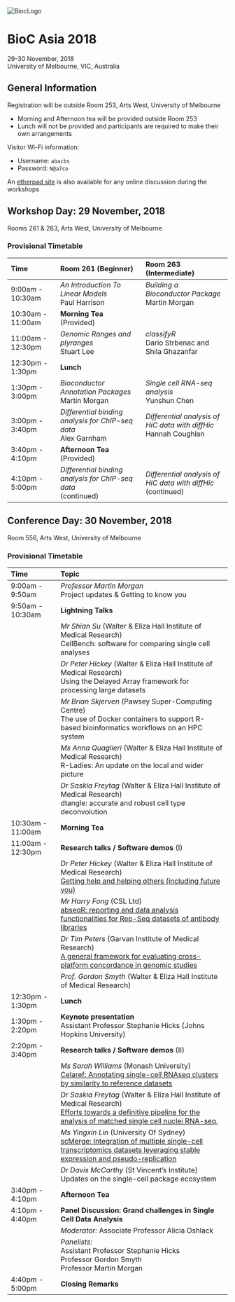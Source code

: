 <img src="https://bioconductor.org/images/logo_bioconductor.gif" alt="BiocLogo">

# BioC Asia 2018

29-30 November, 2018  
University of Melbourne, VIC, Australia  

## General Information

Registration will be outside Room 253, Arts West, University of Melbourne

- Morning and Afternoon tea will be provided outside Room 253
- Lunch will not be provided and participants are required to make their own arrangements

Visitor Wi-Fi information:

- Username: `abacbs`
- Password: `N@a7co`

An [etherpad site](https://pad.carpentries.org/BiocAsia2018) is also available for any online discussion during the workshops

## Workshop Day: 29 November, 2018

Rooms 261 & 263, Arts West, University of Melbourne

### Provisional Timetable

| Time | Room 261 (Beginner) | Room 263 (Intermediate) |
|:--------------- |:----------------------------- |:----------------------------- |
| 9:00am - 10:30am | *An Introduction To Linear Models* <br> Paul Harrison | *Building a Bioconductor Package* <br> Martin Morgan |
| 10:30am - 11:00am | **Morning Tea** <br> (Provided) |
| 11:00am - 12:30pm | *Genomic Ranges and plyranges* <br> Stuart Lee |*classifyR* <br> Dario Strbenac and Shila Ghazanfar |
| 12:30pm - 1:30pm | **Lunch**  | |
| 1:30pm - 3:00pm | *Bioconductor Annotation Packages* <br> Martin Morgan | *Single cell RNA-seq analysis* <br> Yunshun Chen |
| 3:00pm - 3:40pm | *Differential binding analysis for ChIP-seq data* <br> Alex Garnham | *Differential analysis of HiC data with diffHic* <br> Hannah Coughlan |
| 3:40pm - 4:10pm | **Afternoon Tea** <br> (Provided) | |
| 4:10pm - 5:00pm | *Differential binding analysis for ChIP-seq data* <br> (continued) | *Differential analysis of HiC data with diffHic* <br> (continued) |


## Conference Day: 30 November, 2018

Room 556, Arts West, University of Melbourne

### Provisional Timetable

| Time | Topic |
|:-------------- |:------------------------------------- |
| 9:00am - 9:50am | *Professor Martin Morgan* <br> Project updates & Getting to know you |
| 9:50am - 10:30am | **Lightning Talks** |
|              | *Mr Shian Su* (Walter & Eliza Hall Institute of Medical Research) <br> CellBench: software for comparing single cell analyses |
|              | *Dr Peter Hickey* (Walter & Eliza Hall Institute of Medical Research) <br> Using the Delayed Array framework for processing large datasets |
|              | *Mr Brian Skjerven* (Pawsey Super-Computing Centre) <br> The use of Docker containers to support R-based bioinformatics workflows on an HPC system |
|              | *Ms Anna Quaglieri* (Walter & Eliza Hall Institute of Medical Research) <br> R-Ladies: An update on the local and wider picture |
|              | *Dr Saskia Freytag* (Walter & Eliza Hall Institute of Medical Research) <br> dtangle: accurate and robust cell type deconvolution |
| 10:30am - 11:00am |  **Morning Tea** |
| 11:00am - 12:30pm | **Research talks / Software demos** (I) |
|            | *Dr Peter Hickey* (Walter & Eliza Hall Institute of Medical Research) <br> [Getting help and helping others (including future you)](abstracts/hickey.html) |
|            | *Mr Harry Fong* (CSL Ltd) <br> [abseqR: reporting and data analysis functionalities for Rep-Seq datasets of antibody libraries](abstracts/fong.html) |
|           | *Dr Tim Peters* (Garvan Institute of Medical Research) <br> [A general framework for evaluating cross-platform concordance in genomic studies](abstracts/peters.html) |
|           | *Prof. Gordon Smyth* (Walter & Eliza Hall Institute of Medical Research) | |
| 12:30pm - 1:30pm | **Lunch** |
| 1:30pm - 2:20pm  | **Keynote presentation**  <br> Assistant Professor Stephanie Hicks (Johns Hopkins University) | 
| 2:20pm - 3:40pm  | **Research talks / Software demos** (II) | 
|          | *Ms Sarah Williams* (Monash University) <br> [Celaref: Annotating single-cell RNAseq clusters by similarity to reference datasets](abstracts/williams.html) |
|          | *Dr Saskia Freytag* (Walter & Eliza Hall Institute of Medical Research) <br> [Efforts towards a definitive pipeline for the analysis of matched single cell nuclei RNA-seq.](abstracts/freytag.html) |
|          | *Ms Yingxin Lin* (University Of Sydney) <br> [scMerge: Integration of multiple single-cell transcriptomics datasets leveraging stable expression and pseudo-replication](abstracts/lin.html) |
|          | *Dr Davis McCarthy* (St Vincent’s Institute) <br> Updates on the single-cell package ecosystem |
| 3:40pm - 4:10pm | **Afternoon Tea** | 
| 4:10pm - 4:40pm | **Panel Discussion: Grand challenges in Single Cell Data Analysis** |
|           | *Moderator:* Associate Professor Alicia Oshlack |
|           | *Panelists:* <br> Assistant Professor Stephanie Hicks <br> Professor Gordon Smyth <br> Professor Martin Morgan |
| 4:40pm - 5:00pm | **Closing Remarks** |

